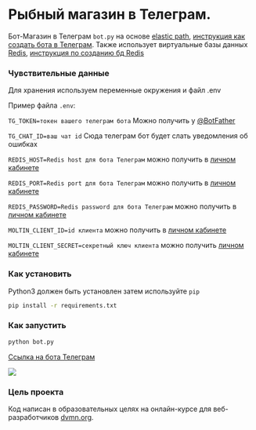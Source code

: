 # Рыбный магазин в Телеграм.

Бот-Магазин в Телеграм  `bot.py` на основе [elastic path](https://www.elasticpath.com/), [инструкция как создать бота в Телеграм](https://way23.ru/%D1%80%D0%B5%D0%B3%D0%B8%D1%81%D1%82%D1%80%D0%B0%D1%86%D0%B8%D1%8F-%D0%B1%D0%BE%D1%82%D0%B0-%D0%B2-telegram.html).
Также использует виртуальные базы данных [Redis](https://app.redislabs.com/#/login), [инструкция по созданию бд Redis](https://pythonru.com/biblioteki/redis-python)

### Чувствительные данные

Для хранения используем переменные окружения и файл .env

Пример файла `.env`:

`TG_TOKEN=токен вашего телеграм бота` Можно получить у [@BotFather](https://way23.ru/%D1%80%D0%B5%D0%B3%D0%B8%D1%81%D1%82%D1%80%D0%B0%D1%86%D0%B8%D1%8F-%D0%B1%D0%BE%D1%82%D0%B0-%D0%B2-telegram.html)

`TG_CHAT_ID=ваш чат id` Сюда телеграм бот будет слать уведомления об ошибках

`REDIS_HOST=Redis host для бота Телеграм` можно получить в [личном кабинете](https://app.redislabs.com/#/login)

`REDIS_PORT=Redis port для бота Телеграм` можно получить в [личном кабинете](https://app.redislabs.com/#/login)

`REDIS_PASSWORD=Redis password для бота Телеграм` можно получить в [личном кабинете](https://app.redislabs.com/#/login)

`MOLTIN_CLIENT_ID=id клиента` можно получить в [личном кабинете](https://documentation.elasticpath.com/commerce-cloud/docs/concepts/security.html)

`MOLTIN_CLIENT_SECRET=секретный ключ клиента` можно получить [личном кабинете](https://documentation.elasticpath.com/commerce-cloud/docs/concepts/security.html)


### Как установить

Python3 должен быть установлен затем используйте `pip`

```bash
pip install -r requirements.txt
```

### Как запустить

```bash
python bot.py
```

[Cсылка на бота Телеграм](http://t.me/CaD_retail_bot)

![](gif/bot.gif)

### Цель проекта

Код написан в образовательных целях на онлайн-курсе для веб-разработчиков [dvmn.org](https://dvmn.org/).

